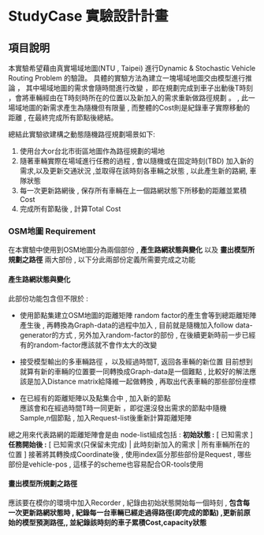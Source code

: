 # StudyCase 實驗設計計畫

## 項目說明 

本實驗希望藉由真實場域地圖(NTU , Taipei) 進行Dynamic & Stochastic Vehicle Routing Problem 的驗證。 
具體的實驗方法為建立一塊場域地圖交由模型進行推論 ， 其中場域地圖的需求會隨時間進行改變 ，即在規劃完成到車子出動後T時刻 ，會將車輛經由在T時刻時所在的位置以及新加入的需求重新做路徑規劃 。 , 此一場域地圖的新需求產生為隨機但有限量 , 而整體的Cost則是紀錄車子實際移動的距離 , 在最終完成所有節點後總結。 

總結此實驗欲建構之動態隨機路徑規劃場景如下: 
1. 使用台大or台北市街區地圖作為路徑規劃的場地 
2. 隨著車輛實際在場域進行任務的過程 , 會以隨機或在固定時刻(TBD) 加入新的需求,以及更新交通狀況 ,並取得在該時刻各車輛之狀態 , 以此產生新的路網, 車隊狀態
3. 每一次更新路網後 , 保存所有車輛在上一個路網狀態下所移動的距離並累積Cost 
4. 完成所有節點後 , 計算Total Cost 





### OSM地圖 Requirement 
在本實驗中使用到OSM地圖分為兩個部份 , **產生路網狀態與變化** 以及 **畫出模型所規劃之路徑** 兩大部份 , 以下分此兩部份定義所需要完成之功能 

#### 產生路網狀態與變化
此部份功能包含但不限於 : 

- 使用節點集建立OSM地圖的距離矩陣
	random factor的產生會等到總距離矩陣產生後 , 再轉換為Graph-data的過程中加入 , 目前就是隨機加入follow data-generator的方式 , 另外加入random-factor的部份 , 在後續更新時前一步已經有的random-factor應該就不會作太大的改變
	
- 接受模型輸出的多車輛路徑 ，以及經過時間T, 返回各車輛的新位置
	目前想到就算有新的車輛的位置要一同轉換成Graph-data是一個難點 , 比較好的解法應該是加入Distance matrix給降維一起做轉換 , 再取出代表車輛的那些部份座標
	
- 在已經有的距離矩陣以及點集合中 , 加入新的節點  
	應該會和在經過時間T時一同更新 ，即從還沒發出需求的節點中隨機Sample,n個節點 , 加入Request-list後重新計算距離矩陣  


總之用來代表路網的距離矩陣會是由  node-list組成包括 :
**初始狀態 :**   [ 已知需求 ]
**任務開始後 :**  [ 已知需求(只保留未完成)  |  此時刻新加入的需求   |   所有車輛所在的位置    ]
接著將其轉換成Coordinate後 , 使用index區分那些部份是Request , 哪些部份是vehicle-pos  , 這樣子的scheme也容易配合OR-tools使用  


#### 畫出模型所規劃之路徑 

應該要在模你的環境中加入Recorder , 紀錄由初始狀態開始每一個時刻 , **包含每一次更新路網狀態時 , 紀錄每一台車輛已經走過得路徑(即完成的節點) ,更新前原始的模型預測路徑,, 並紀錄該時刻的車子累積Cost,capacity狀態**   




